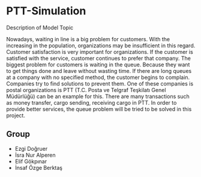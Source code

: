 # PTT-Simulation
Description of Model Topic

Nowadays, waiting in line is a big problem for customers. With the increasing in the population, organizations may be insufficient in this regard. Customer satisfaction is very important for organizations. If the customer is satisfied with the service, customer continues to prefer that company. 
The biggest problem for customers is waiting in the queue. Because they want to get things done and leave without wasting time. If there are long queues at a company with no specified method, the customer begins to complain. Companies try to find solutions to prevent them. One of these companies is postal organizations is PTT (T.C. Posta ve Telgraf Teşkilatı Genel Müdürlüğü) can be an example for this.
There are many transactions such as money transfer, cargo sending, receiving cargo in PTT.
In order to provide better services, the queue problem will be tried to be solved in this project.

<h2>Group</h2>

<ul>
  <li>Ezgi Doğruer</li>
  <li>İsra Nur Alperen</li>
  <li>Elif Gökpınar</li>
  <li>İnsaf Özge Berktaş</li>

